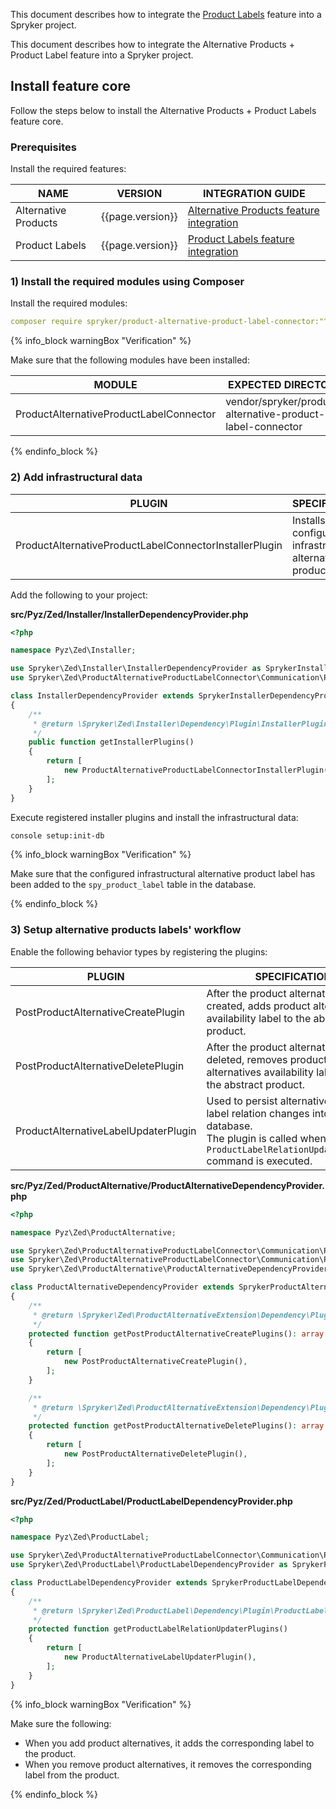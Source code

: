 This document describes how to integrate the [Product Labels](/docs/pbc/all/product-information-management/{{page.version}}/base-shop/install-and-upgrade/install-features/install-the-product-labels-feature.html) feature into a Spryker project.


This document describes how to integrate the Alternative Products + Product Label feature into a Spryker project.

## Install feature core

Follow the steps below to install the Alternative Products + Product Labels feature core.

### Prerequisites

Install the required features:

| NAME | VERSION | INTEGRATION GUIDE|
|---|---|---|
|Alternative Products| {{page.version}} | [Alternative Products feature integration](/docs/pbc/all/product-information-management/{{page.version}}/base-shop/install-and-upgrade/install-features/install-the-alternative-products-feature.html)|
|Product Labels| {{page.version}} | [Product Labels feature integration](/docs/pbc/all/product-information-management/{{page.version}}/base-shop/install-and-upgrade/install-features/install-the-product-labels-feature.html)|

### 1) Install the required modules using Composer

Install the required modules:

```yaml
composer require spryker/product-alternative-product-label-connector:"^1.0.0" --update-with-dependencies
```
{% info_block warningBox "Verification" %}

Make sure that the following modules have been installed:

| MODULE | EXPECTED DIRECTORY |
| --- | --- |
| ProductAlternativeProductLabelConnector | vendor/spryker/product-alternative-product-label-connector |

{% endinfo_block %}

### 2) Add infrastructural data

| PLUGIN | SPECIFICATION | PREREQUISITES | NAMESPACE |
|---|---|---|---|
|ProductAlternativeProductLabelConnectorInstallerPlugin|Installs the configured infrastructural alternative product labels.|None|Spryker\Zed\ProductAlternativeProductLabelConnector\Communication\Plugin\Installer|

Add the following to your project:

**src/Pyz/Zed/Installer/InstallerDependencyProvider.php**

```php   
<?php

namespace Pyz\Zed\Installer;

use Spryker\Zed\Installer\InstallerDependencyProvider as SprykerInstallerDependencyProvider;
use Spryker\Zed\ProductAlternativeProductLabelConnector\Communication\Plugin\Installer\ProductAlternativeProductLabelConnectorInstallerPlugin;

class InstallerDependencyProvider extends SprykerInstallerDependencyProvider
{
	/**
	 * @return \Spryker\Zed\Installer\Dependency\Plugin\InstallerPluginInterface[]
	 */
	public function getInstallerPlugins()
	{
		return [
			new ProductAlternativeProductLabelConnectorInstallerPlugin(),
		];
	}
}
```

Execute registered installer plugins and install the infrastructural data:

```bash
console setup:init-db
```

{% info_block warningBox "Verification" %}

Make sure that the configured infrastructural alternative product label has been added to the `spy_product_label` table in the database.

{% endinfo_block %}

### 3) Setup alternative products labels' workflow

Enable the following behavior types by registering the plugins:

| PLUGIN | SPECIFICATION | PREREQUISITES | NAMESPACE |
|---|---|---|---|
|PostProductAlternativeCreatePlugin|After the product alternative is created, adds product alternatives availability label to the abstract product.|None|Spryker\Zed\ProductAlternativeProductLabelConnector\Communication\Plugin|
|PostProductAlternativeDeletePlugin|After the product alternative is deleted, removes product alternatives availability label from the abstract product.|None|Spryker\Zed\ProductAlternativeProductLabelConnector\Communication\Plugin|
|ProductAlternativeLabelUpdaterPlugin|Used to persist alternative product label relation changes into the database. <br>The plugin is called when the `ProductLabelRelationUpdaterConsole` command is executed.|None|Spryker\Zed\ProductAlternativeProductLabelConnector\Communication\Plugin|

**src/Pyz/Zed/ProductAlternative/ProductAlternativeDependencyProvider.php**

```php
<?php

namespace Pyz\Zed\ProductAlternative;

use Spryker\Zed\ProductAlternativeProductLabelConnector\Communication\Plugin\PostProductAlternativeCreatePlugin;
use Spryker\Zed\ProductAlternativeProductLabelConnector\Communication\Plugin\PostProductAlternativeDeletePlugin;
use Spryker\Zed\ProductAlternative\ProductAlternativeDependencyProvider as SprykerProductAlternativeDependencyProvider;

class ProductAlternativeDependencyProvider extends SprykerProductAlternativeDependencyProvider
{
    /**
     * @return \Spryker\Zed\ProductAlternativeExtension\Dependency\Plugin\PostProductAlternativeCreatePluginInterface[]
     */
    protected function getPostProductAlternativeCreatePlugins(): array
    {
        return [
            new PostProductAlternativeCreatePlugin(),
        ];
    }

    /**
     * @return \Spryker\Zed\ProductAlternativeExtension\Dependency\Plugin\PostProductAlternativeDeletePluginInterface[]
     */
    protected function getPostProductAlternativeDeletePlugins(): array
    {
        return [
            new PostProductAlternativeDeletePlugin(),
        ];
    }
}
```

**src/Pyz/Zed/ProductLabel/ProductLabelDependencyProvider.php**

```php
<?php

namespace Pyz\Zed\ProductLabel;

use Spryker\Zed\ProductAlternativeProductLabelConnector\Communication\Plugin\ProductAlternativeLabelUpdaterPlugin;
use Spryker\Zed\ProductLabel\ProductLabelDependencyProvider as SprykerProductLabelDependencyProvider;

class ProductLabelDependencyProvider extends SprykerProductLabelDependencyProvider
{
    /**
     * @return \Spryker\Zed\ProductLabel\Dependency\Plugin\ProductLabelRelationUpdaterPluginInterface[]
     */
    protected function getProductLabelRelationUpdaterPlugins()
    {
        return [
            new ProductAlternativeLabelUpdaterPlugin(),
        ];
    }
}
```

{% info_block warningBox "Verification" %}

Make sure the following:
- When you add product alternatives, it adds the corresponding label to the product.
- When you remove product alternatives, it removes the corresponding label from the product.

{% endinfo_block %}
